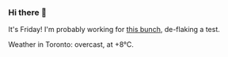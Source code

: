 ### Hi there :wave:

It's Friday! I'm probably working for [this bunch](https://github.com/kohofinancial), de-flaking a test.

Weather in Toronto: overcast, at +8°C.
